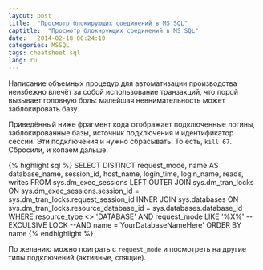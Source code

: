 ```yaml
---
layout: post
title:  "Просмотр блокирующих соединений в MS SQL"
captitle:  "Просмотр блокирующих соединений в MS SQL"
date:   2014-02-18 00:24:10
categories: MSSQL
tags: cheatsheet sql
lang: ru
---
```


Написание объемных процедур для автоматизации производства неизбежно влечёт за собой использование транзакций, что порой вызывает головную боль: малейшая невнимательность может заблокировать базу.

Приведённый ниже фрагмент кода отображает подключенные логины, заблокированные базы, источник подключения и идентификатор сессии. Эти подключения и нужно сбрасывать. То есть, `kill 67`. Сбросили, и копаем дальше.

{% highlight sql %}
SELECT DISTINCT request_mode,
      name AS database_name,
      session_id,
      host_name,
      login_time,
      login_name,
      reads,
      writes
	FROM sys.dm_exec_sessions
	LEFT OUTER JOIN sys.dm_tran_locks 
		ON sys.dm_exec_sessions.session_id = sys.dm_tran_locks.request_session_id
	INNER JOIN sys.databases
		ON sys.dm_tran_locks.resource_database_id = sys.databases.database_id
	WHERE resource_type <> 'DATABASE'
	AND request_mode LIKE '%X%' --EXCULSIVE LOCK
	--AND name ='YourDatabaseNameHere'
 ORDER BY name
{% endhighlight %}

По желанию можно поиграть с `request_mode` и посмотреть на другие типы подключений (активные, спящие).
